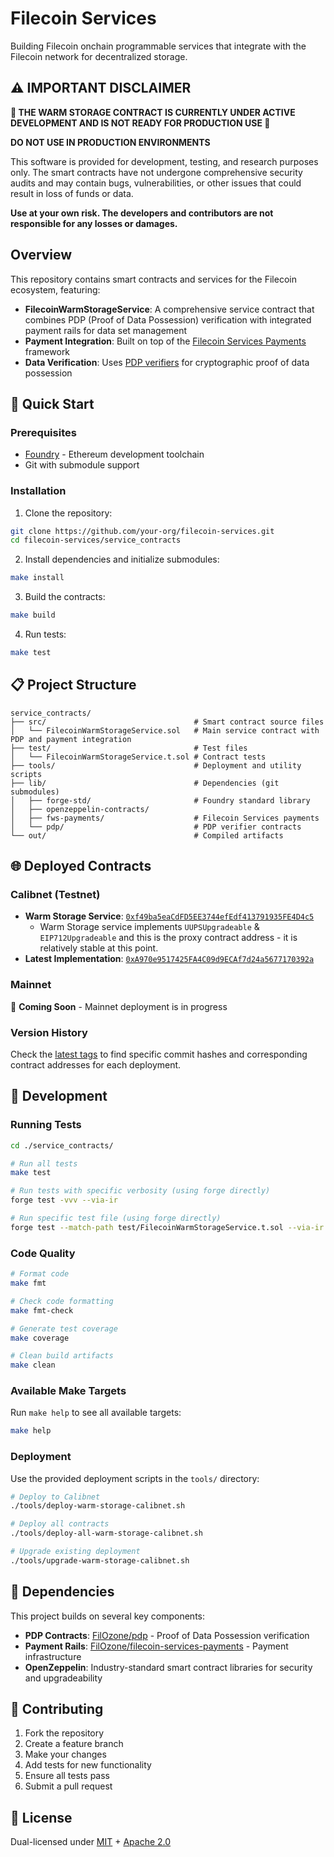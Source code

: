 # Filecoin Services

Building Filecoin onchain programmable services that integrate with the Filecoin network for decentralized storage.

## ⚠️ IMPORTANT DISCLAIMER

**🚨 THE WARM STORAGE CONTRACT IS CURRENTLY UNDER ACTIVE DEVELOPMENT AND IS NOT READY FOR PRODUCTION USE 🚨**

**DO NOT USE IN PRODUCTION ENVIRONMENTS**

This software is provided for development, testing, and research purposes only. The smart contracts have not undergone comprehensive security audits and may contain bugs, vulnerabilities, or other issues that could result in loss of funds or data.

**Use at your own risk. The developers and contributors are not responsible for any losses or damages.**

## Overview

This repository contains smart contracts and services for the Filecoin ecosystem, featuring:

- **FilecoinWarmStorageService**: A comprehensive service contract that combines PDP (Proof of Data Possession) verification with integrated payment rails for data set management
- **Payment Integration**: Built on top of the [Filecoin Services Payments](https://github.com/FilOzone/filecoin-services-payments) framework
- **Data Verification**: Uses [PDP verifiers](https://github.com/FilOzone/pdp) for cryptographic proof of data possession

## 🚀 Quick Start

### Prerequisites

- [Foundry](https://getfoundry.sh/) - Ethereum development toolchain
- Git with submodule support

### Installation

1. Clone the repository:
```bash
git clone https://github.com/your-org/filecoin-services.git
cd filecoin-services/service_contracts
```

2. Install dependencies and initialize submodules:
```bash
make install
```

3. Build the contracts:
```bash
make build
```

4. Run tests:
```bash
make test
```

## 📋 Project Structure

```
service_contracts/
├── src/                                 # Smart contract source files
│   └── FilecoinWarmStorageService.sol   # Main service contract with PDP and payment integration
├── test/                                # Test files
│   └── FilecoinWarmStorageService.t.sol # Contract tests
├── tools/                               # Deployment and utility scripts
├── lib/                                 # Dependencies (git submodules)
│   ├── forge-std/                       # Foundry standard library
│   ├── openzeppelin-contracts/
│   ├── fws-payments/                    # Filecoin Services payments
│   └── pdp/                             # PDP verifier contracts
└── out/                                 # Compiled artifacts
```

## 🌐 Deployed Contracts

### Calibnet (Testnet)
- **Warm Storage Service**: [`0xf49ba5eaCdFD5EE3744efEdf413791935FE4D4c5`](https://calibration.filfox.info/en/address/0xf49ba5eaCdFD5EE3744efEdf413791935FE4D4c5)
  - Warm Storage service implements `UUPSUpgradeable` & `EIP712Upgradeable` and this is the proxy contract address - it is relatively stable at this point.
- **Latest Implementation**: [`0xA970e9517425FA4C09d9ECAf7d24a5677170392a`](https://calibration.filfox.info/en/address/0xA970e9517425FA4C09d9ECAf7d24a5677170392a)

### Mainnet
🚧 **Coming Soon** - Mainnet deployment is in progress

### Version History
Check the [latest tags](https://github.com/your-org/filecoin-services/tags) to find specific commit hashes and corresponding contract addresses for each deployment.

## 🔧 Development

### Running Tests

```bash
cd ./service_contracts/

# Run all tests
make test

# Run tests with specific verbosity (using forge directly)
forge test -vvv --via-ir

# Run specific test file (using forge directly)
forge test --match-path test/FilecoinWarmStorageService.t.sol --via-ir
```

### Code Quality

```bash
# Format code
make fmt

# Check code formatting
make fmt-check

# Generate test coverage
make coverage

# Clean build artifacts
make clean
```

### Available Make Targets

Run `make help` to see all available targets:

```bash
make help
```

### Deployment

Use the provided deployment scripts in the `tools/` directory:

```bash
# Deploy to Calibnet
./tools/deploy-warm-storage-calibnet.sh

# Deploy all contracts
./tools/deploy-all-warm-storage-calibnet.sh

# Upgrade existing deployment
./tools/upgrade-warm-storage-calibnet.sh
```

## 🔗 Dependencies

This project builds on several key components:

- **PDP Contracts**: [FilOzone/pdp](https://github.com/FilOzone/pdp) - Proof of Data Possession verification
- **Payment Rails**: [FilOzone/filecoin-services-payments](https://github.com/FilOzone/filecoin-services-payments) - Payment infrastructure
- **OpenZeppelin**: Industry-standard smart contract libraries for security and upgradeability

## 🤝 Contributing

1. Fork the repository
2. Create a feature branch
3. Make your changes
4. Add tests for new functionality
5. Ensure all tests pass
6. Submit a pull request

## 📄 License
Dual-licensed under [MIT](https://github.com/filecoin-project/lotus/blob/master/LICENSE-MIT) + [Apache 2.0](https://github.com/filecoin-project/lotus/blob/master/LICENSE-APACHE)